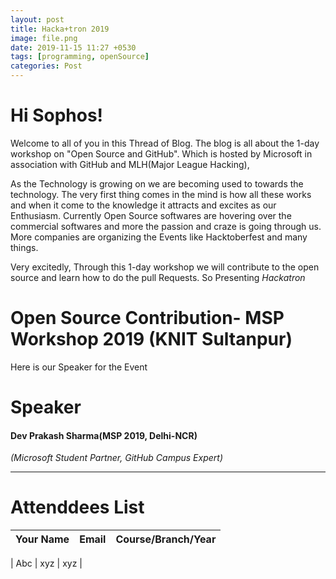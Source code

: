 ```yaml
---
layout: post
title: Hacka+tron 2019
image: file.png
date: 2019-11-15 11:27 +0530
tags: [programming, openSource]
categories: Post
---
```



# Hi Sophos!

Welcome to all of you in this Thread of Blog. The blog is all about the 1-day workshop on "Open Source and GitHub". Which is hosted by Microsoft in association with GitHub and MLH(Major League Hacking),

As the Technology is growing on we are becoming used to towards the technology. The very first thing comes in the mind is how all these works and when it come to the knowledge it attracts and excites as our Enthusiasm.
Currently Open Source softwares are hovering over the commercial softwares and more the passion and craze is going through us. More companies are organizing the Events like Hacktoberfest and many things.

Very excitedly, Through this 1-day workshop we will contribute to the open source and learn how to do the pull Requests.
So Presenting  _*Hackatron*_ 


# Open Source Contribution- MSP Workshop 2019 (KNIT Sultanpur)

Here is our Speaker for the Event 

# Speaker 

#### Dev Prakash Sharma(MSP 2019, Delhi-NCR)
   _(Microsoft Student Partner, GitHub Campus Expert)_ 



___




# Attenddees List 

| Your Name       |         Email           |                  Course/Branch/Year |
|-----------------|-------------------------|------------------------------------:|

| Abc | xyz | xyz |




